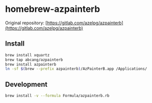 # homebrew-azpainterb

Original repository: [https://gitlab.com/azelpg/azpainterb](https://gitlab.com/azelpg/azpainterb)

## Install

```bash
brew install xquartz
brew tap abcang/azpainterb
brew install azpainterb
ln -sf $(brew --prefix azpainterb)/AzPainterB.app /Applications/
```

## Development

```bash
brew install -v --formula Formula/azpainterb.rb
```
